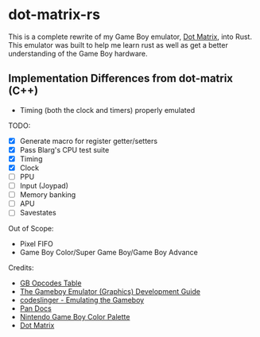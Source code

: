 # dot-matrix-rs

This is a complete rewrite of my Game Boy emulator, [Dot Matrix](https://github.com/aminoa/dot-matrix), into Rust. This emulator was built to help me learn rust as well as get a better understanding of the Game Boy hardware. 

## Implementation Differences from dot-matrix (C++)

- Timing (both the clock and timers) properly emulated

TODO:

- [x] Generate macro for register getter/setters
- [x] Pass Blarg's CPU test suite 
- [x] Timing
- [x] Clock
- [ ] PPU
- [ ] Input (Joypad) 
- [ ] Memory banking
- [ ] APU
- [ ] Savestates

Out of Scope:

- Pixel FIFO
- Game Boy Color/Super Game Boy/Game Boy Advance

Credits:

- [GB Opcodes Table](https://gbdev.io/gb-opcodes/optables/)
- [The Gameboy Emulator (Graphics) Development Guide](https://hacktix.github.io/GBEDG/ppu/#the-concept-of-scanlines)
- [codeslinger - Emulating the Gameboy](http://www.codeslinger.co.uk/pages/projects/gameboy/)
- [Pan Docs](https://gbdev.io/pandocs/)
- [Nintendo Game Boy Color Palette](https://www.color-hex.com/color-palette/45299)
- [Dot Matrix](https://github.com/aminoa/dot-matrix/)